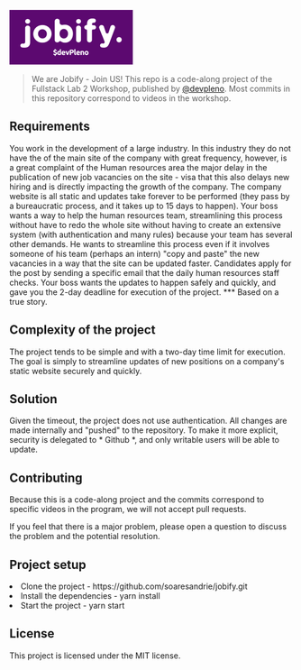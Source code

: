 <a href="https://jobify-git-master.negri.now.sh/"><img src="./public/images/logo.png" alt="Jobify - by DevPleno"></a>
>We are Jobify - Join US!
>This repo is a code-along project of the Fullstack Lab 2 Workshop, published by <a href='https://github.com/devpleno'>@devpleno</a>.
>Most commits in this repository correspond to videos in the workshop.
<!-- Este repo é um projeto de codigo ao longo do Workshop Fullstack Lab, publicado pela devPleno .
A maioria dos commits neste repositório corresponde a vídeos no workshop. -->

## Requirements
You work in the development of a large industry. In this industry they do not have the
of the main site of the company with great frequency, however, is a great complaint of the
Human resources area the major delay in the publication of new job vacancies on the site - visa
that this also delays new hiring and is directly impacting the growth of the company.
The company website is all static and updates take forever to be performed (they pass
by a bureaucratic process, and it takes up to 15 days to happen).
Your boss wants a way to help the human resources team, streamlining this process without
have to redo the whole site without having to create an extensive system (with authentication and many rules)
because your team has several other demands. He wants to streamline this process even if it involves someone
of his team (perhaps an intern) "copy and paste" the new vacancies in a way that the site can be
updated faster. Candidates apply for the post by sending a specific email that the
daily human resources staff checks.
Your boss wants the updates to happen safely and quickly, and gave you the 2-day deadline for
execution of the project.
*** Based on a true story.
<!-- Requisitos
Você trabalha no desenvolvimento de uma grande indústria. Nesta indústria eles não tem a necessidade
de atualização do site principal da empresa com grande frequência, porém, é de grande reclamação da
área de recursos humanos a grande demora na publicação das novas vagas de emprego no site - visto
que isso também atrasa novas contratações e está impactando diretamente o crescimento da empresa.
O site da empresa é todo estático e atualizações demoram sempre para serem realizadas (elas passam
por um processo burocrático, e demoram até 15 dias para acontecer).
Seu chefe quer uma maneira de ajudar a equipe de recursos humanos, agilizando esse processo sem
tem que refazer o site todo e sem ter que criar um sistema extenso (com autenticação e muitas regras) -
pois seus time tem várias outras demandas. Ele quer agilizar esse processo mesmo que envolva alguém
da equipe dele (talvez um estagiário) “copie e cole” as novas vagas de uma maneira que o site possa ser
atualizado mais rapidamente. Os candidatos aplicam para a vaga enviando um e-mail específico que o
pessoal de recursos humanos diariamente verifica.
Seu chefe quer que as atualizações aconteçam com segurança e rapidez, e te deu o prazo de 2 dias para
execução do projeto.
*** Baseado em uma história real. -->

## Complexity of the project
The project tends to be simple and with a two-day time limit for execution. The goal is simply to streamline updates of new positions on a company's static website securely and quickly.
<!-- Complexidade do projeto
O projeto tende a ser simples e com um tempo limite de dois dias para a execução. O objetivo é simplesmente agilizar as atualizações de novas vagas de um website estático de uma empresa de modo seguro e rápido. -->

## Solution
Given the timeout, the project does not use authentication. All changes are made internally and "pushed" to the repository. To make it more explicit, security is delegated to * Github *, and only writable users will be able to update.
<!-- Visto o tempo limite, o projeto não utiliza autenticação. Todas as alterações são feitas internamente e “empurradas” ao repositório. Para deixar mais explícito, a segurança é delegada ao *Github*, e somente usuários com permissão de escrever poderão atualizar. -->

## Contributing
Because this is a code-along project and the commits correspond to specific videos in the program, we will not accept pull requests.

If you feel that there is a major problem, please open a question to discuss the problem and the potential resolution.
<!-- Contribuiçao
 Como esse é um projeto de code-along e os commits correspondem a vídeos específicos no programa, não aceitaremos solicitações de pull.
Se você sentir que há um grande problema, por favor, abra uma questão para discutir o problema e a resolução em potencial. -->

## Project setup
 <li>Clone the project - https://github.com/soaresandrie/jobify.git</li>
 <li>Install the dependencies - yarn install</li>
 <li>Start the project - yarn start</li>

## License
This project is licensed under the MIT license.
<!-- Este projeto está licenciado sob a licença MIT . -->



